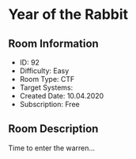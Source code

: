 ﻿# Year of the Rabbit

## Room Information
- ID: 92
- Difficulty: Easy
- Room Type: CTF
- Target Systems: 
- Created Date: 10.04.2020
- Subscription: Free

## Room Description
Time to enter the warren...
